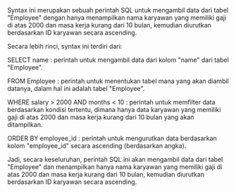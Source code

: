 Syntax ini merupakan sebuah perintah SQL untuk mengambil data dari tabel "Employee" dengan hanya menampilkan nama karyawan yang memiliki gaji di atas 2000 dan masa kerja kurang dari 10 bulan, kemudian diurutkan berdasarkan ID karyawan secara ascending.


Secara lebih rinci, syntax ini terdiri dari:




SELECT name : perintah untuk mengambil data dari kolom "name" dari tabel "Employee".




FROM Employee : perintah untuk menentukan tabel mana yang akan diambil datanya, dalam hal ini adalah tabel "Employee".




WHERE salary > 2000 AND months < 10 : perintah untuk memfilter data berdasarkan kondisi tertentu, dimana hanya data karyawan yang memiliki gaji di atas 2000 dan masa kerja kurang dari 10 bulan yang akan ditampilkan.




ORDER BY employee_id : perintah untuk mengurutkan data berdasarkan kolom "employee_id" secara ascending (berdasarkan angka).




Jadi, secara keseluruhan, perintah SQL ini akan mengambil data dari tabel "Employee" dan menampilkan hanya nama karyawan yang memiliki gaji di atas 2000 dan masa kerja kurang dari 10 bulan, kemudian diurutkan berdasarkan ID karyawan secara ascending.
